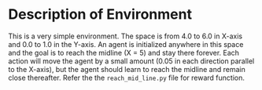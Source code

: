 # Description of Environment

This is a very simple environment. The space is from 4.0 to 6.0 in X-axis and 0.0 to 1.0 in the Y-axis. An agent is initialized anywhere in this space and the goal is to reach the midline (X = 5) and stay there forever. Each action will move the agent by a small amount (0.05 in each direction parallel to the X-axis), but the agent should learn to reach the midline and remain close thereafter. Refer the the `reach_mid_line.py` file for reward function.
